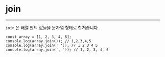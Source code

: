 # join

---

`join` 은 배열 안의 값들을 문자열 형태로 합쳐줍니다.

```
const array = [1, 2, 3, 4, 5];
console.log(array.join()); // 1,2,3,4,5
console.log(array.join(' ')); // 1 2 3 4 5
console.log(array.join(', ')); // 1, 2, 3, 4, 5
```
